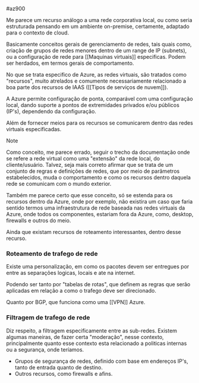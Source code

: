 #az900

Me parece um recurso análogo a uma rede corporativa local, ou como seria estruturada pensando em um ambiente on-premise, certamente, adaptado para o contexto de cloud. 

Basicamente conceitos gerais de gerenciamento de redes, tais quais como, criação de grupos de redes menores dentro de um range de IP (subnets), ou a configuração de rede para [[Maquinas virtuais]] especificas. Podem ser herdados, em termos gerais de comportamento. 

No que se trata especifico de Azure, as redes virtuais, são tratados como "recursos", muito atrelados e comumente necessariamente relacionado a boa parte dos recursos de IAAS ([[Tipos de serviços de nuvem]]).

A Azure permite configuração de ponta, comparável com uma configuração local, dando suporte a pontos de extremidades privados e/ou públicos (IP's), dependendo da configuração. 

Além de fornecer meios para os recursos se comunicarem dentro das redes virtuais especificadas. 

> [!NOTE]
> Como conceito, me parece errado, seguir o trecho da documentação onde se refere a rede virtual como uma "extensão" da rede local, do cliente/usuário. Talvez, seja mais correto afirmar que se trata de um conjunto de regras e definições de redes, que por meio de parâmetros estabelecidos, muda o comportamento e como os recursos dentro daquela rede se comunicam com o mundo exterior. 
> 

Também me parece certo que esse conceito, só se estenda para os recursos dentro da Azure, onde por exemplo, não existira um caso que faria sentido termos uma infraestrutura de rede baseada nas redes virtuais da Azure, onde todos os componentes, estariam fora da Azure, como, desktop, firewalls e outros do meio. 

Ainda que existam recursos de roteamento interessantes, dentro desse recurso. 

### Roteamento de trafego de rede

Existe uma personalização, em como os pacotes devem ser entregues por entre as separações logicas, locais e ate na internet. 

Podendo ser tanto por "tabelas de rotas", que definem as regras que serão aplicadas em relação a como o trafego deve ser direcionado. 

Quanto por BGP, que funciona como uma [[VPN]] Azure.

### Filtragem de trafego de rede 

Diz respeito, a filtragem especificamente entre as sub-redes. 
Existem algumas maneiras, de fazer certa "moderação", nesse contexto, principalmente quanto esse contexto esta relacionado a politicas internas ou a segurança, onde teríamos.

- Grupos de segurança de redes, definido com base em endereços IP's, tanto de entrada quanto de destino. 
- Outros recursos, como firewalls e afins. 

